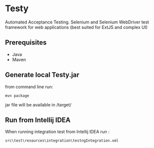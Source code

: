 Testy
=====

Automated Acceptance Testing. Selenium and Selenium WebDriver test framework for web applications (best suited for ExtJS and complex UI)


Prerequisites
-------------
- Java
- Maven

Generate local Testy.jar
------------------------

from command line run:

    mvn package

jar file will be available in /target/

Run from Intellij IDEA
----------------------

When running integration test from Intellij IDEA run :

    src\test\resources\integration\testngIntegration.xml

